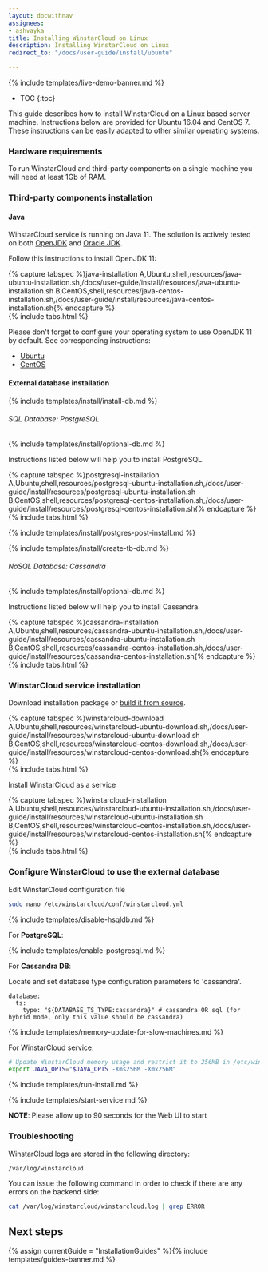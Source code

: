 ```yaml
---
layout: docwithnav
assignees:
- ashvayka
title: Installing WinstarCloud on Linux
description: Installing WinstarCloud on Linux
redirect_to: "/docs/user-guide/install/ubuntu"

---
```


{% include templates/live-demo-banner.md %}

* TOC
{:toc}

This guide describes how to install WinstarCloud on a Linux based server machine.
Instructions below are provided for Ubuntu 16.04 and CentOS 7. 
These instructions can be easily adapted to other similar operating	 systems. 

### Hardware requirements

To run WinstarCloud and third-party components on a single machine you will need at least 1Gb of RAM.

### Third-party components installation

#### Java

WinstarCloud service is running on Java 11. 
The solution is actively tested on both [OpenJDK](http://openjdk.java.net/) and [Oracle JDK](http://www.oracle.com/technetwork/java/javase/overview/index.html).

Follow this instructions to install OpenJDK 11:

{% capture tabspec %}java-installation
A,Ubuntu,shell,resources/java-ubuntu-installation.sh,/docs/user-guide/install/resources/java-ubuntu-installation.sh
B,CentOS,shell,resources/java-centos-installation.sh,/docs/user-guide/install/resources/java-centos-installation.sh{% endcapture %}  
{% include tabs.html %}   

Please don't forget to configure your operating system to use OpenJDK 11 by default. 
See corresponding instructions:

 - [Ubuntu](https://www.digitalocean.com/community/tutorials/how-to-install-java-with-apt-on-ubuntu-18-04#managing-java)
 - [CentOS](https://computingforgeeks.com/how-to-install-java-11-openjdk-11-on-rhel-8/#h-selecting-java-versions-with-alternatives)


#### External database installation

{% include templates/install/install-db.md %}

###### SQL Database: PostgreSQL

{% include templates/install/optional-db.md %}

Instructions listed below will help you to install PostgreSQL.

{% capture tabspec %}postgresql-installation
A,Ubuntu,shell,resources/postgresql-ubuntu-installation.sh,/docs/user-guide/install/resources/postgresql-ubuntu-installation.sh
B,CentOS,shell,resources/postgresql-centos-installation.sh,/docs/user-guide/install/resources/postgresql-centos-installation.sh{% endcapture %}  
{% include tabs.html %}   


{% include templates/install/postgres-post-install.md %}

{% include templates/install/create-tb-db.md %}

###### NoSQL Database: Cassandra

{% include templates/install/optional-db.md %}

Instructions listed below will help you to install Cassandra.

{% capture tabspec %}cassandra-installation
A,Ubuntu,shell,resources/cassandra-ubuntu-installation.sh,/docs/user-guide/install/resources/cassandra-ubuntu-installation.sh
B,CentOS,shell,resources/cassandra-centos-installation.sh,/docs/user-guide/install/resources/cassandra-centos-installation.sh{% endcapture %}  
{% include tabs.html %}

### WinstarCloud service installation

Download installation package or [build it from source](/docs/user-guide/install/building-from-source).

{% capture tabspec %}winstarcloud-download
A,Ubuntu,shell,resources/winstarcloud-ubuntu-download.sh,/docs/user-guide/install/resources/winstarcloud-ubuntu-download.sh
B,CentOS,shell,resources/winstarcloud-centos-download.sh,/docs/user-guide/install/resources/winstarcloud-centos-download.sh{% endcapture %}  
{% include tabs.html %}

Install WinstarCloud as a service

{% capture tabspec %}winstarcloud-installation
A,Ubuntu,shell,resources/winstarcloud-ubuntu-installation.sh,/docs/user-guide/install/resources/winstarcloud-ubuntu-installation.sh
B,CentOS,shell,resources/winstarcloud-centos-installation.sh,/docs/user-guide/install/resources/winstarcloud-centos-installation.sh{% endcapture %}  
{% include tabs.html %}

### Configure WinstarCloud to use the external database
  
Edit WinstarCloud configuration file 

```bash 
sudo nano /etc/winstarcloud/conf/winstarcloud.yml
```

{% include templates/disable-hsqldb.md %} 

For **PostgreSQL**:

{% include templates/enable-postgresql.md %} 

For **Cassandra DB**:

Locate and set database type configuration parameters to 'cassandra'.
 
```text
database:
  ts:
    type: "${DATABASE_TS_TYPE:cassandra}" # cassandra OR sql (for hybrid mode, only this value should be cassandra)
```

{% include templates/memory-update-for-slow-machines.md %} 

For WinstarCloud service:

```bash
# Update WinstarCloud memory usage and restrict it to 256MB in /etc/winstarcloud/conf/winstarcloud.conf
export JAVA_OPTS="$JAVA_OPTS -Xms256M -Xmx256M"
```

{% include templates/run-install.md %} 

{% include templates/start-service.md %}

**NOTE**: Please allow up to 90 seconds for the Web UI to start

### Troubleshooting

WinstarCloud logs are stored in the following directory:
 
```bash
/var/log/winstarcloud
```

You can issue the following command in order to check if there are any errors on the backend side:
 
```bash
cat /var/log/winstarcloud/winstarcloud.log | grep ERROR
```

## Next steps

{% assign currentGuide = "InstallationGuides" %}{% include templates/guides-banner.md %}
